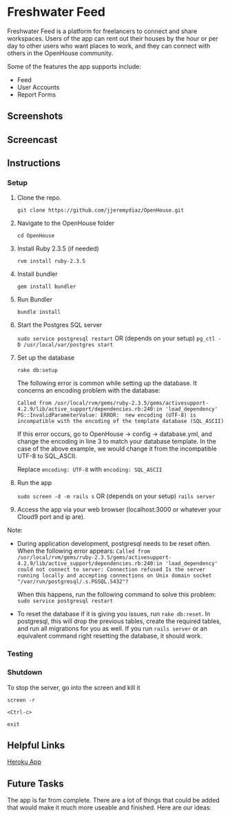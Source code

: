 # Freshwater Feed
Freshwater Feed is a platform for freelancers to connect and share workspaces. Users of the app can rent out their houses by the hour or per day to other users who want places to work, and they can connect with others in the OpenHouse community.

Some of the features the app supports include:
* Feed
* User Accounts
* Report Forms

## Screenshots



## Screencast



## Instructions

### Setup

1. Clone the repo.

    `git clone https://github.com/jjeremydiaz/OpenHouse.git`
    
2. Navigate to the OpenHouse folder

    `cd OpenHouse`

3. Install Ruby 2.3.5 (if needed)

    `rvm install ruby-2.3.5`

4. Install bundler

    `gem install bundler`

5. Run Bundler

    `bundle install`

6. Start the Postgres SQL server
    
    `sudo service postgresql restart`
    OR (depends on your setup)
    `pg_ctl -D /usr/local/var/postgres start`

7. Set up the database

    `rake db:setup`
    
    The following error is common while setting up the database. It concerns an encoding problem with the database:
    
    `Called from /usr/local/rvm/gems/ruby-2.3.5/gems/activesupport-4.2.9/lib/active_support/dependencies.rb:240:in 'load_dependency'
    PG::InvalidParameterValue: ERROR:  new encoding (UTF-8) is incompatible with the encoding of the template database (SQL_ASCII)`
    
    If this error occurs, go to OpenHouse -> config -> database.yml, and change the encoding in line 3 to match your database template.
    In the case of the above example, we would change it from the incompatible UTF-8 to SQL_ASCII.
    
    Replace `encoding: UTF-8` with `encoding: SQL_ASCII`

8. Run the app

    `sudo screen -d -m rails s`
    OR (depends on your setup)
    `rails server`

9. Access the app via your web browser (localhost:3000 or whatever your Cloud9 port and ip are).

Note: 
* During application development, postgresql needs to be reset often. When the following error appears:
    `Called from /usr/local/rvm/gems/ruby-2.3.5/gems/activesupport-4.2.9/lib/active_support/dependencies.rb:240:in 'load_dependency'
could not connect to server: Connection refused
        Is the server running locally and accepting
        connections on Unix domain socket "/var/run/postgresql/.s.PGSQL.5432"?`
    
    When this happens, run the following command to solve this problem:
    `sudo service postgresql restart`
* To reset the database if it is giving you issues, run
    `rake db:reset`. In postgresql, this will drop the previous tables, create the required tables, and run all migrations for you as well. If you run `rails server` or an equivalent command right resetting the database, it should work.
  
    
    
### Testing

<!--To run cucumber tests, just use `cucumber`-->

<!--To run rspec tests, just use `rspec`-->

### Shutdown

To stop the server, go into the screen and kill it

`screen -r`

`<Ctrl-c>`

`exit`

## Helpful Links
[Heroku App][1]

## Future Tasks

The app is far from complete. There are a lot of things that could be added that would make it much more useable and finished. Here are our ideas:

[1]: https://freshwaterfeed.herokuapp.com/
